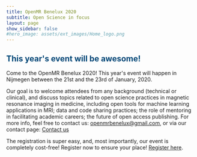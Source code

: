 ```yaml
---
title: OpenMR Benelux 2020
subtitle: Open Science in focus
layout: page
show_sidebar: false
#hero_image: assets/ext_images/Home_logo.png
---
```


## <span style="color:#004777"> This year's event will be awesome! </span> 

Come to the OpenMR Benelux 2020! This year's event will happen in Nijmegen between the 21st and the 23rd of January, 2020.

Our goal is to welcome attendees from any background (technical or clinical), and discuss topics related to open science practices in magnetic resonance imaging in medicine, including open tools for machine learning applications in MRI; data and code sharing practices; the role of mentoring in facilitating academic careers; the future of open access publishing. For more info, feel free to contact us: <openmrbenelux@gmail.com>, or via our contact page: [Contact us](./page-contact)

The registration is super easy, and, most importantly, our event is completely cost-free! Register now to ensure your place! [Register here](../page-registration).
